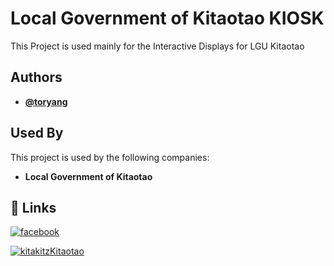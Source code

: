 
# Local Government of Kitaotao KIOSK

This Project is used mainly for the Interactive Displays for LGU Kitaotao

## Authors

- **[@toryang](https://www.github.com/toryang2)**


## Used By

This project is used by the following companies:

- **Local Government of Kitaotao**
## 🔗 Links
[![facebook](https://img.shields.io/badge/FACEBOOK-0A66C2?style=for-the-badge&logo=facebook&logoColor=white)](https://www.facebook.com/wowkitaotao/)

[![kitakitzKitaotao](https://massokitaotao.net/wp-content/uploads/2025/01/mergeLogo128.png)](https://lgukitaotao.com/)
